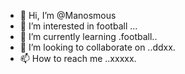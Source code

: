 - 👋 Hi, I’m @Manosmous
- 👀 I’m interested in football ...
- 🌱 I’m currently learning .football..
- 💞️ I’m looking to collaborate on ..ddxx.
- 📫 How to reach me ..xxxxx.

<!---
Manosmous/Manosmous is a ✨ special ✨ repository because its `README.md` (this file) appears on your GitHub profile.
You can click the Preview link to take a look at your changes.
--->
